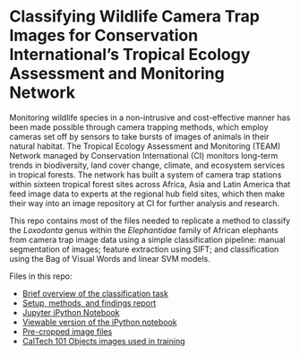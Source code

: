 # Classifying Wildlife Camera Trap Images for Conservation International’s Tropical Ecology Assessment and Monitoring Network

Monitoring wildlife species in a non-intrusive and cost-effective manner has been made possible through camera trapping methods, which employ cameras set off by sensors to take bursts of images of animals in their natural habitat. The Tropical Ecology Assessment and Monitoring (TEAM) Network managed by Conservation International (CI) monitors long-term trends in biodiversity, land cover change, climate, and ecosystem services in tropical forests. The network has built a system of camera trap stations within sixteen tropical forest sites across Africa, Asia and Latin America that feed image data to experts at the regional hub field sites, which then make their way into an image repository at CI for further analysis and research.

This repo contains most of the files needed to replicate a method to classify the *Loxodonta* genus within the *Elephantidae* family of African elephants from camera trap image data using a simple classification pipeline: manual segmentation of images; feature extraction using SIFT; and classification using the Bag of Visual Words and linear SVM models.

Files in this repo:
- [Brief overview of the classification task](https://github.com/tonmcg/Classify-Terrestrial-Vertebrate/blob/master/Classifying%20Wildlife%20Camera%20Trap%20Images.pdf)
- [Setup, methods, and findings report](https://github.com/tonmcg/Classify-Terrestrial-Vertebrate/blob/master/Classifying%20Wildlife%20Camera%20Trap%20Images%20for%20Conservation%20International%E2%80%99s%20Tropical%20Ecology%20Assessment%20and%20Monitoring%20Network.docx)
- [Jupyter iPython Notebook](https://github.com/tonmcg/Classify-Terrestrial-Vertebrate/blob/master/Classifying%20Wildlife%20Camera%20Trap%20Images%20for%20Conservation%20International%E2%80%99s%20Tropical%20Ecology%20Assessment%20and%20Monitoring%20Network.ipynb)
- [Viewable version of the iPython notebook](http://nbviewer.jupyter.org/github/tonmcg/Classify-Terrestrial-Vertebrate/blob/master/Classifying%20Wildlife%20Camera%20Trap%20Images%20for%20Conservation%20International%E2%80%99s%20Tropical%20Ecology%20Assessment%20and%20Monitoring%20Network.ipynb)
- [Pre-cropped image files](https://github.com/tonmcg/Classify-Terrestrial-Vertebrate/tree/master/Loxodonta)
- [CalTech 101 Objects images used in training](https://github.com/tonmcg/Classify-Terrestrial-Vertebrate/tree/master/101_ObjectCategories)
